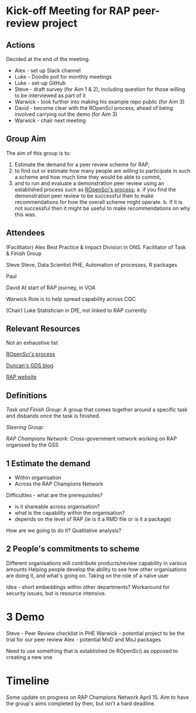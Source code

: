 # Kick-off Meeting for RAP peer-review project

## Actions

Decided at the end of the meeting.

* Alex - set up Slack channel
* Luke - Doodle poll for monthly meetings
* Luke - set-up GitHub
* Steve - draft survey (for Aim 1 & 2), including question for those willing to be interviewed as part of it
* Warwick - look further into making his example repo public (for Aim 3)
* David - become clear with the ROpenSci process, ahead of being involved carrying out the demo (for Aim 3)
* Warwick - chair next meeting

## Group Aim

The aim of this group is to:
1.	Estimate the demand for a peer review scheme for RAP,
2.	to find out or estimate how many people are willing to participate in such a scheme and how much time they would be able to commit,
3.	and to run and evaluate a demonstration peer review using an established process such as [ROpenSci's process](https://devguide.ropensci.org/policies.html);
a.	if you find the demonstration peer review to be successful then to make recommendations for how the overall scheme might operate.
b.	If it is not successful then it might be useful to make recommendations on why this was.

## Attendees

(Facilitator)
Alex
Best Practice & Impact Division in ONS. Facilitator of Task & Finish Group

Steve
Steve, Data Scientist PHE, Automation of processes, R packages

Paul

David
At start of RAP journey, in VOA

Warwick
Role is to help spread capability across CQC

(Chair)
Luke
Statistician in DfE, not linked to RAP currently

## Relevant Resources

Not an exhaustive list

[ROpenSci's process](https://devguide.ropensci.org/policies.html)

[Duncan's GDS blog](https://dataingovernment.blog.gov.uk/2018/04/10/peer-reviewing-software-for-data-analysis/)

[RAP website](https://ukgovdatascience.github.io/rap-website/)

## Definitions

*Task and Finish Group*:
A group that comes together around a specific task and disbands once the task is finished.

*Steering Group*:


*RAP Champions Network*:
Cross-government network working on RAP organised by the GSS

## 1 Estimate the demand

- Within organisation
- Across the RAP Champions Network

Difficulties - what are the prerequisites?
- is it shareable across organisation?
- what is the capability within the organisation?
- depends on the level of RAP (ie is it a RMD file or is it a package)

How are we going to do it?
Qualitative analysis?  

## 2 People's commitments to scheme

Different organisations will contribute products/review capability in various amounts
Helping people develop the ability to see how other organisations are doing it, and what's going on.
Taking on the role of a naïve user

Idea - short embeddings within other departments? Workaround for security issues, but is resource intensive.

# 3 Demo

Steve - Peer Review checklist in PHE
Warwick - potential project to be the trial for our peer review
Alex - potential MoD and MoJ packages

Need to use something that is established (ie ROpenSci) as opposed to creating a new one

# Timeline

Some update on progress on RAP Champions Network April 15. Aim to have the group's aims completed by then, but isn't a hard deadline.
